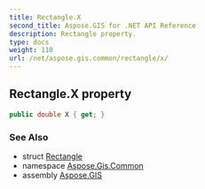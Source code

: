 ```yaml
---
title: Rectangle.X
second_title: Aspose.GIS for .NET API Reference
description: Rectangle property. 
type: docs
weight: 110
url: /net/aspose.gis.common/rectangle/x/
---
```

## Rectangle.X property

```csharp
public double X { get; }
```

### See Also

* struct [Rectangle](../)
* namespace [Aspose.Gis.Common](../../rectangle/)
* assembly [Aspose.GIS](../../../)


